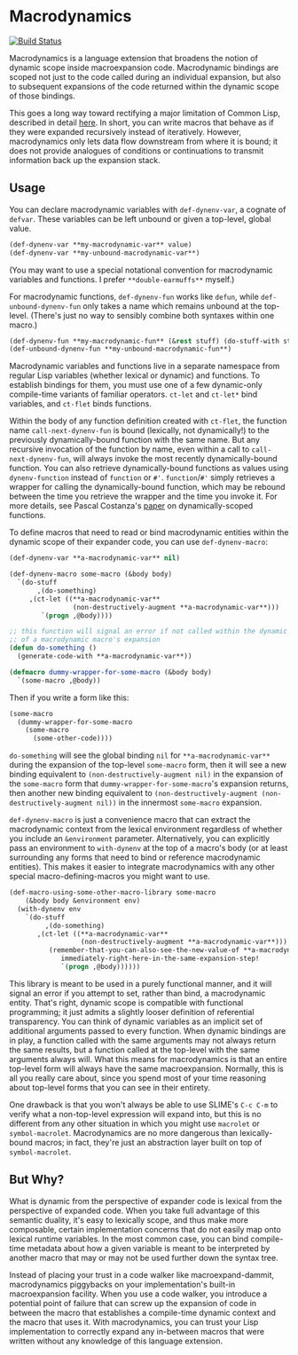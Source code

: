 # Macrodynamics

[![Build Status](https://travis-ci.org/DalekBaldwin/macrodynamics.svg?branch=master)](https://travis-ci.org/DalekBaldwin/macrodynamics)

Macrodynamics is a language extension that broadens the notion of dynamic scope inside macroexpansion code. Macrodynamic bindings are scoped not just to the code called during an individual expansion, but also to subsequent expansions of the code returned within the dynamic scope of those bindings.

This goes a long way toward rectifying a major limitation of Common Lisp, described in detail [here](http://qiita.com/guicho271828/items/07ba4ff11bff494dc03f). In short, you can write macros that behave as if they were expanded recursively instead of iteratively. However, macrodynamics only lets data flow downstream from where it is bound; it does not provide analogues of conditions or continuations to transmit information back up the expansion stack.

## Usage

You can declare macrodynamic variables with `def-dynenv-var`, a cognate of `defvar`. These variables can be left unbound or given a top-level, global value.

```lisp
(def-dynenv-var **my-macrodynamic-var** value)
(def-dynenv-var **my-unbound-macrodynamic-var**)
```

(You may want to use a special notational convention for macrodynamic variables and functions. I prefer `**double-earmuffs**` myself.)

For macrodynamic functions, `def-dynenv-fun` works like `defun`, while `def-unbound-dynenv-fun` only takes a name which remains unbound at the top-level. (There's just no way to sensibly combine both syntaxes within one macro.)

```lisp
(def-dynenv-fun **my-macrodynamic-fun** (&rest stuff) (do-stuff-with stuff))
(def-unbound-dynenv-fun **my-unbound-macrodynamic-fun**)
```

Macrodynamic variables and functions live in a separate namespace from regular Lisp variables (whether lexical or dynamic) and functions. To establish bindings for them, you must use one of a few dynamic-only compile-time variants of familiar operators. `ct-let` and `ct-let*` bind variables, and `ct-flet` binds functions.

Within the body of any function definition created with `ct-flet`, the function name `call-next-dynenv-fun` is bound (lexically, not dynamically!) to the previously dynamically-bound function with the same name. But any recursive invocation of the function by name, even within a call to `call-next-dynenv-fun`, will always invoke the most recently dynamically-bound function. You can also retrieve dynamically-bound functions as values using `dynenv-function` instead of `function` or `#'`. `function`/`#'` simply retrieves a wrapper for calling the dynamically-bound function, which may be rebound between the time you retrieve the wrapper and the time you invoke it. For more details, see Pascal Costanza's [paper](http://www.p-cos.net/documents/dynfun.pdf) on dynamically-scoped functions.

To define macros that need to read or bind macrodynamic entities within the dynamic scope of their expander code, you can use `def-dynenv-macro`:

```lisp
(def-dynenv-var **a-macrodynamic-var** nil)

(def-dynenv-macro some-macro (&body body)
  `(do-stuff
       ,(do-something)
     ,(ct-let ((**a-macrodynamic-var**
                (non-destructively-augment **a-macrodynamic-var**)))
        `(progn ,@body))))

;; this function will signal an error if not called within the dynamic scope
;; of a macrodynamic macro's expansion
(defun do-something ()
  (generate-code-with **a-macrodynamic-var**))

(defmacro dummy-wrapper-for-some-macro (&body body)
  `(some-macro ,@body))
```

Then if you write a form like this:

```lisp
(some-macro
  (dummy-wrapper-for-some-macro
    (some-macro
      (some-other-code))))
```

`do-something` will see the global binding `nil` for `**a-macrodynamic-var**` during the expansion of the top-level `some-macro` form, then it will see a new binding equivalent to `(non-destructively-augment nil)` in the expansion of the `some-macro` form that `dummy-wrapper-for-some-macro`'s expansion returns, then another new binding equivalent to `(non-destructively-augment (non-destructively-augment nil))` in the innermost `some-macro` expansion.

`def-dynenv-macro` is just a convenience macro that can extract the macrodynamic context from the lexical environment regardless of whether you include an `&environment` parameter. Alternatively, you can explicitly pass an environment to `with-dynenv` at the top of a macro's body (or at least surrounding any forms that need to bind or reference macrodynamic entities). This makes it easier to integrate macrodynamics with any other special macro-defining-macros you might want to use.

```lisp
(def-macro-using-some-other-macro-library some-macro
    (&body body &environment env)
  (with-dynenv env
    `(do-stuff
         ,(do-something)
       ,(ct-let ((**a-macrodynamic-var**
                  (non-destructively-augment **a-macrodynamic-var**)))
          (remember-that-you-can-also-see-the-new-value-of **a-macrodynamic-var**
             immediately-right-here-in-the-same-expansion-step!
             `(progn ,@body))))))
```

This library is meant to be used in a purely functional manner, and it will signal an error if you attempt to set, rather than bind, a macrodynamic entity. That's right, dynamic scope is compatible with functional programming; it just admits a slightly looser definition of referential transparency. You can think of dynamic variables as an implicit set of additional arguments passed to every function. When dynamic bindings are in play, a function called with the same arguments may not always return the same results, but a function called at the top-level with the same arguments always will. What this means for macrodynamics is that an entire top-level form will always have the same macroexpansion. Normally, this is all you really care about, since you spend most of your time reasoning about top-level forms that you can see in their entirety.

One drawback is that you won't always be able to use SLIME's `C-c C-m` to verify what a non-top-level expression will expand into, but this is no different from any other situation in which you might use `macrolet` or `symbol-macrolet`. Macrodynamics are no more dangerous than lexically-bound macros; in fact, they're just an abstraction layer built on top of `symbol-macrolet`.

## But Why?

What is dynamic from the perspective of expander code is lexical from the perspective of expanded code. When you take full advantage of this semantic duality, it's easy to lexically scope, and thus make more composable, certain implementation concerns that do not easily map onto lexical runtime variables. In the most common case, you can bind compile-time metadata about how a given variable is meant to be interpreted by another macro that may or may not be used further down the syntax tree.

Instead of placing your trust in a code walker like macroexpand-dammit, macrodynamics piggybacks on your implementation's built-in macroexpansion facility. When you use a code walker, you introduce a potential point of failure that can screw up the expansion of code in between the macro that establishes a compile-time dynamic context and the macro that uses it. With macrodynamics, you can trust your Lisp implementation to correctly expand any in-between macros that were written without any knowledge of this language extension.
